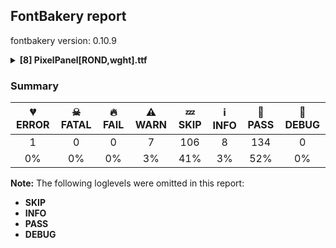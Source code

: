 ## FontBakery report

fontbakery version: 0.10.9

<details><summary><b>[8] PixelPanel[ROND,wght].ttf</b></summary><div><details><summary>💔 <b>ERROR:</b> Do we have the latest version of FontBakery installed? (<a href="https://font-bakery.readthedocs.io/en/stable/fontbakery/profiles/universal.html#com.google.fonts/check/fontbakery_version">com.google.fonts/check/fontbakery_version</a>)</summary><div>

>
>Running old versions of FontBakery can lead to a poor report which may include false WARNs and FAILs due do bugs, as well as outdated quality assurance criteria.
>
>Older versions will also not report problems that are detected by new checks added to the tool in more recent updates.
>
* 💔 **ERROR** Failed with UnicodeDecodeError: 'utf-8' codec can't decode byte 0xf3 in position 34: invalid continuation byte
</div></details><details><summary>⚠ <b>WARN:</b> Check for codepoints not covered by METADATA subsets. (<a href="https://font-bakery.readthedocs.io/en/stable/fontbakery/profiles/googlefonts.html#com.google.fonts/check/metadata/unreachable_subsetting">com.google.fonts/check/metadata/unreachable_subsetting</a>)</summary><div>

>
>This check ensures that all encoded glyphs in the font are covered by a subset declared in the METADATA.pb. Google Fonts splits the font into a set of subset fonts based on the contents of the `subsets` field and the subset definitions in the `glyphsets` repository.
>
>Any encoded glyphs which are not by any of these subset definitions will not be served in the subsetted fonts, and so will be unreachable to the end user.
>
* ⚠ **WARN** The following codepoints supported by the font are not covered by
    any subsets defined in the font's metadata file, and will never
    be served. You can solve this by either manually adding additional
    subset declarations to METADATA.pb, or by editing the glyphset
    definitions.

 * U+02C7 CARON: try adding one of: tifinagh, canadian-aboriginal, yi
 * U+02D8 BREVE: try adding one of: canadian-aboriginal, yi
 * U+02D9 DOT ABOVE: try adding one of: canadian-aboriginal, yi
 * U+02DB OGONEK: try adding one of: canadian-aboriginal, yi
 * U+02DD DOUBLE ACUTE ACCENT: not included in any glyphset definition
 * U+0302 COMBINING CIRCUMFLEX ACCENT: try adding one of: tifinagh, math, coptic, cherokee
 * U+0306 COMBINING BREVE: try adding one of: tifinagh, old-permic
 * U+0307 COMBINING DOT ABOVE: try adding one of: math, syriac, malayalam, canadian-aboriginal, tifinagh, tai-le, coptic, old-permic
 * U+030A COMBINING RING ABOVE: try adding syriac
 * U+030B COMBINING DOUBLE ACUTE ACCENT: try adding one of: osage, cherokee
4 more.

Use -F or --full-lists to disable shortening of long lists.

Or you can add the above codepoints to one of the subsets supported by the font: `latin`, `latin-ext` [code: unreachable-subsetting]
</div></details><details><summary>⚠ <b>WARN:</b> Ensure variable fonts include an avar table. (<a href="https://font-bakery.readthedocs.io/en/stable/fontbakery/profiles/googlefonts.html#com.google.fonts/check/mandatory_avar_table">com.google.fonts/check/mandatory_avar_table</a>)</summary><div>

>
>Most variable fonts should include an avar table to correctly define axes progression rates.
>
>For example, a weight axis from 0% to 100% doesn't map directly to 100 to 1000, because a 10% progression from 0% may be too much to define the 200, while 90% may be too little to define the 900.
>
>If the progression rates of axes is linear, this check can be ignored. Fontmake will also skip adding an avar table if the progression rates are linear. However, we still recommend designers visually proof each instance is at the expected weight, width etc.
>
* ⚠ **WARN** This variable font does not have an avar table. [code: missing-avar]
</div></details><details><summary>⚠ <b>WARN:</b> Ensure fonts have ScriptLangTags declared on the 'meta' table. (<a href="https://font-bakery.readthedocs.io/en/stable/fontbakery/profiles/googlefonts.html#com.google.fonts/check/meta/script_lang_tags">com.google.fonts/check/meta/script_lang_tags</a>)</summary><div>

>
>The OpenType 'meta' table originated at Apple. Microsoft added it to OT with just two DataMap records:
>
>- dlng: comma-separated ScriptLangTags that indicate which scripts, or languages and scripts, with possible variants, the font is designed for.
>
>- slng: comma-separated ScriptLangTags that indicate which scripts, or languages and scripts, with possible variants, the font supports.
>
>The slng structure is intended to describe which languages and scripts the font overall supports. For example, a Traditional Chinese font that also contains Latin characters, can indicate Hant,Latn, showing that it supports Hant, the Traditional Chinese variant of the Hani script, and it also supports the Latn script.
>
>The dlng structure is far more interesting. A font may contain various glyphs, but only a particular subset of the glyphs may be truly "leading" in the design, while other glyphs may have been included for technical reasons. Such a Traditional Chinese font could only list Hant there, showing that it’s designed for Traditional Chinese, but the font would omit Latn, because the developers don’t think the font is really recommended for purely Latin-script use.
>
>The tags used in the structures can comprise just script, or also language and script. For example, if a font has Bulgarian Cyrillic alternates in the locl feature for the cyrl BGR OT languagesystem, it could also indicate in dlng explicitly that it supports bul-Cyrl. (Note that the scripts and languages in meta use the ISO language and script codes, not the OpenType ones).
>
>This check ensures that the font has the meta table containing the slng and dlng structures.
>
>All families in the Google Fonts collection should contain the 'meta' table. Windows 10 already uses it when deciding on which fonts to fall back to. The Google Fonts API and also other environments could use the data for smarter filtering. Most importantly, those entries should be added to the Noto fonts.
>
>In the font making process, some environments store this data in external files already. But the meta table provides a convenient way to store this inside the font file, so some tools may add the data, and unrelated tools may read this data. This makes the solution much more portable and universal.
>
* ⚠ **WARN** This font file does not have a 'meta' table. [code: lacks-meta-table]
</div></details><details><summary>⚠ <b>WARN:</b> Check accent of Lcaron, dcaron, lcaron, tcaron (derived from com.google.fonts/check/alt_caron) (<a href="https://font-bakery.readthedocs.io/en/stable/fontbakery/profiles/universal.html#com.google.fonts/check/alt_caron">com.google.fonts/check/alt_caron</a>)</summary><div>

>
>Lcaron, dcaron, lcaron, tcaron should NOT be composed with quoteright or quotesingle or comma or caron(comb). It should be composed with a distinctive glyph which doesn't look like an apostrophe.
>
>Source: https://ilovetypography.com/2009/01/24/on-diacritics/ http://diacritics.typo.cz/index.php?id=5 https://www.typotheque.com/articles/lcaron
>
* ⚠ **WARN** Lcaron is decomposed and therefore could not be checked. Please check manually. [code: decomposed-outline]
* ⚠ **WARN** dcaron is decomposed and therefore could not be checked. Please check manually. [code: decomposed-outline]
* ⚠ **WARN** lcaron is decomposed and therefore could not be checked. Please check manually. [code: decomposed-outline]
* ⚠ **WARN** tcaron is decomposed and therefore could not be checked. Please check manually. [code: decomposed-outline]
</div></details><details><summary>⚠ <b>WARN:</b> Checking correctness of monospaced metadata. (<a href="https://font-bakery.readthedocs.io/en/stable/fontbakery/profiles/name.html#com.google.fonts/check/monospace">com.google.fonts/check/monospace</a>)</summary><div>

>
>There are various metadata in the OpenType spec to specify if a font is monospaced or not. If the font is not truly monospaced, then no monospaced metadata should be set (as sometimes they mistakenly are...)
>
>Requirements for monospace fonts:
>
>* post.isFixedPitch - "Set to 0 if the font is proportionally spaced, non-zero if the font is not proportionally spaced (monospaced)" (https://www.microsoft.com/typography/otspec/post.htm)
>
>* hhea.advanceWidthMax must be correct, meaning no glyph's width value is greater. (https://www.microsoft.com/typography/otspec/hhea.htm)
>
>* OS/2.panose.bProportion must be set to 9 (monospace) on latin text fonts.
>
>* OS/2.panose.bSpacing must be set to 3 (monospace) on latin hand written or latin symbol fonts.
>
>* Spec says: "The PANOSE definition contains ten digits each of which currently describes up to sixteen variations. Windows uses bFamilyType, bSerifStyle and bProportion in the font mapper to determine family type. It also uses bProportion to determine if the font is monospaced." (https://www.microsoft.com/typography/otspec/os2.htm#pan https://monotypecom-test.monotype.de/services/pan2)
>
>* OS/2.xAvgCharWidth must be set accurately. "OS/2.xAvgCharWidth is used when rendering monospaced fonts, at least by Windows GDI" (http://typedrawers.com/discussion/comment/15397/#Comment_15397)
>
>Also we should report an error for glyphs not of average width.
>
>Please also note:
>
>Thomas Phinney told us that a few years ago (as of December 2019), if you gave a font a monospace flag in Panose, Microsoft Word would ignore the actual advance widths and treat it as monospaced.
>
>Source: https://typedrawers.com/discussion/comment/45140/#Comment_45140
>
* ⚠ **WARN** The OpenType spec recomments at https://learn.microsoft.com/en-us/typography/opentype/spec/recom#hhea-table that hhea.numberOfHMetrics be set to 3 but this font has 2 instead.
Please read https://github.com/fonttools/fonttools/issues/3014 to decide whether this makes sense for your font. [code: bad-numberOfHMetrics]
</div></details><details><summary>⚠ <b>WARN:</b> Check mark characters are in GDEF mark glyph class. (<a href="https://font-bakery.readthedocs.io/en/stable/fontbakery/profiles/gdef.html#com.google.fonts/check/gdef_mark_chars">com.google.fonts/check/gdef_mark_chars</a>)</summary><div>

>
>Mark characters should be in the GDEF mark glyph class.
>
* ⚠ **WARN** The following mark characters could be in the GDEF mark glyph class:
	 acutecomb (U+0301), gravecomb (U+0300), tildecomb (U+0303), uni0302 (U+0302), uni0304 (U+0304), uni0306 (U+0306), uni0307 (U+0307), uni0308 (U+0308), uni030A (U+030A), uni030B (U+030B) and 4 more.

Use -F or --full-lists to disable shortening of long lists. [code: mark-chars]
</div></details><details><summary>⚠ <b>WARN:</b> Ensure soft_dotted characters lose their dot when combined with marks that replace the dot. (<a href="https://font-bakery.readthedocs.io/en/stable/fontbakery/profiles/<Section: Shaping Checks>.html#com.google.fonts/check/soft_dotted">com.google.fonts/check/soft_dotted</a>)</summary><div>

>
>An accent placed on characters with a "soft dot", like i or j, causes the dot to disappear. An explicit dot above can be added where required. See "Diacritics on i and j" in Section 7.1, "Latin" in The Unicode Standard.
>
>Characters with the Soft_Dotted property are listed in https://www.unicode.org/Public/UCD/latest/ucd/PropList.txt
>
>See also: https://googlefonts.github.io/gf-guide/diacritics.html#soft-dotted-glyphs
>
* ⚠ **WARN** The dot of soft dotted characters used in orthographies _must_ disappear in the following strings: i̊ i̋ j̀ j́ j̃ j̄ j̈ į̀ į́ į̂ į̃ į̄ į̌

The dot of soft dotted characters _should_ disappear in other cases, for example: ĩ ĭ i̇ ǐ ĩ̦ ĭ̦ i̦̇ i̦̊ i̦̋ ǐ̦ ĩ̧ ĭ̧ i̧̇ i̧̊ i̧̋ ǐ̧ ĵ j̆ j̇ j̊

Your font fully covers the following languages that require the soft-dotted feature: Lithuanian (Latn, 2,357,094 speakers), Dutch (Latn, 31,709,104 speakers). 

Your font does *not* cover the following languages that require the soft-dotted feature: Mango (Latn, 77,000 speakers), Kom (Latn, 360,685 speakers), Mundani (Latn, 34,000 speakers), Ejagham (Latn, 120,000 speakers), Zapotec (Latn, 490,000 speakers), Belarusian (Cyrl, 10,064,517 speakers), Nzakara (Latn, 50,000 speakers), Yala (Latn, 200,000 speakers), Sar (Latn, 500,000 speakers), Bete-Bendi (Latn, 100,000 speakers), Gulay (Latn, 250,478 speakers), Lugbara (Latn, 2,200,000 speakers), Basaa (Latn, 332,940 speakers), Cicipu (Latn, 44,000 speakers), Koonzime (Latn, 40,000 speakers), Mfumte (Latn, 79,000 speakers), Dii (Latn, 71,000 speakers), Dan (Latn, 1,099,244 speakers), Igbo (Latn, 27,823,640 speakers), Navajo (Latn, 166,319 speakers), Avokaya (Latn, 100,000 speakers), Makaa (Latn, 221,000 speakers), Fur (Latn, 1,230,163 speakers), Ekpeye (Latn, 226,000 speakers), Ma’di (Latn, 584,000 speakers), Ngbaka (Latn, 1,020,000 speakers), South Central Banda (Latn, 244,000 speakers), Ukrainian (Cyrl, 29,273,587 speakers), Southern Kisi (Latn, 360,000 speakers), Ebira (Latn, 2,200,000 speakers), Bafut (Latn, 158,146 speakers), Kpelle, Guinea (Latn, 622,000 speakers), Nateni (Latn, 100,000 speakers), Aghem (Latn, 38,843 speakers), Ijo, Southeast (Latn, 2,471,000 speakers). [code: soft-dotted]
</div></details><br></div></details>

### Summary

| 💔 ERROR | ☠ FATAL | 🔥 FAIL | ⚠ WARN | 💤 SKIP | ℹ INFO | 🍞 PASS | 🔎 DEBUG |
|:-----:|:-----:|:-----:|:-----:|:-----:|:-----:|:-----:|:-----:|
| 1 | 0 | 0 | 7 | 106 | 8 | 134 | 0 |
| 0% | 0% | 0% | 3% | 41% | 3% | 52% | 0% |

**Note:** The following loglevels were omitted in this report:
* **SKIP**
* **INFO**
* **PASS**
* **DEBUG**
